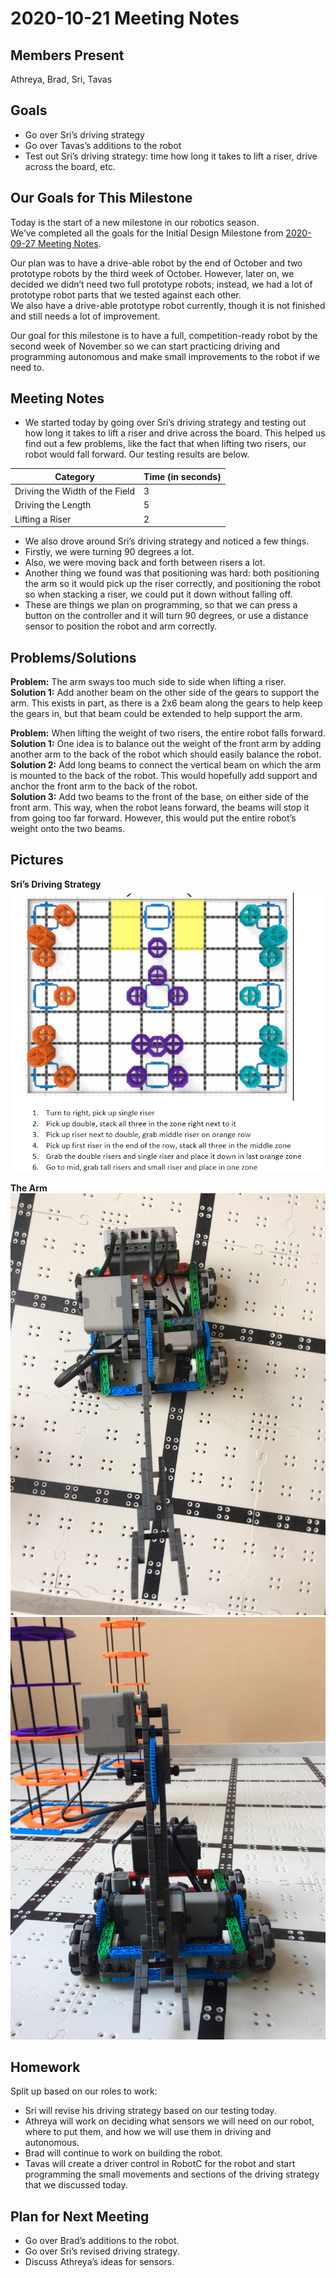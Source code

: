 # 2020-10-21 Meeting Notes

## Members Present  
Athreya, Brad, Sri, Tavas

## Goals  
- Go over Sri’s driving strategy
- Go over Tavas’s additions to the robot
- Test out Sri’s driving strategy: time how long it takes to lift a riser, drive across the board, etc.

## Our Goals for This Milestone

Today is the start of a new milestone in our robotics season.  
We’ve completed all the goals for the Initial Design Milestone from [2020-09-27 Meeting Notes](../notes/2020-09-27%20Meeting%20Notes.md).

Our plan was to have a drive-able robot by the end of October and two prototype robots by the third week of October. However, later on, we decided we didn’t need two full prototype robots; instead, we had a lot of prototype robot parts that we tested against each other.  
We also have a drive-able prototype robot currently, though it is not finished and still needs a lot of improvement.

Our goal for this milestone is to have a full, competition-ready robot by the second week of November so we can start practicing driving and programming autonomous and make small improvements to the robot if we need to.

## Meeting Notes

- We started today by going over Sri’s driving strategy and testing out how long it takes to lift a riser and drive across the board. This helped us find out a few problems, like the fact that when lifting two risers, our robot would fall forward. Our testing results are below.

| Category | Time (in seconds) |
| --- | --- |
| Driving the Width of the Field | 3 |
| Driving the Length | 5 |
| Lifting a Riser | 2 |

- We also drove around Sri’s driving strategy and noticed a few things.
- Firstly, we were turning 90 degrees a lot. 
- Also, we were moving back and forth between risers a lot.
- Another thing we found was that positioning was hard: both positioning the arm so it would pick up the riser correctly, and positioning the robot so when stacking a riser, we could put it down without falling off.
- These are things we plan on programming, so that we can press a button on the controller and it will turn 90 degrees, or use a distance sensor to position the robot and arm correctly.

## Problems/Solutions

**Problem:** The arm sways too much side to side when lifting a riser.  
**Solution 1:** Add another beam on the other side of the gears to support the arm. This exists in part, as there is a 2x6 beam along the gears to help keep the gears in, but that beam could be extended to help support the arm.

**Problem:** When lifting the weight of two risers, the entire robot falls forward.  
**Solution 1:** One idea is to balance out the weight  of the front arm by adding another arm to the back of the robot which should easily balance the robot.  
**Solution 2:** Add long beams to connect the vertical beam on which the arm is mounted to the back of the robot. This would hopefully add support and anchor the front arm to the back of the robot.  
**Solution 3:** Add two beams to the front of the base, on either side of the front arm. This way, when the robot leans forward, the beams will stop it from going too far forward. However, this would put the entire robot’s weight onto the two beams.

## Pictures

**Sri’s Driving Strategy**
![Sri’s Driving Strategy](../img/2020-10-21-sketch-Sri.jpg)

**The Arm**
![The Arm](../img/2020-10-21-arm-top-Tavas.jpg)
![The Arm - Front View](../img/2020-10-21-arm-front-Tavas.jpg)

## Homework  
Split up based on our roles to work:
- Sri will revise his driving strategy based on our testing today.
- Athreya will work on deciding what sensors we will need on our robot, where to put them, and how we will use them in driving and autonomous.
- Brad will continue to work on building the robot.
- Tavas will create a driver control in RobotC for the robot and start programming the small movements and sections of the driving strategy that we discussed today.

## Plan for Next Meeting  
- Go over Brad’s additions to the robot.
- Go over Sri’s revised driving strategy.
- Discuss Athreya’s ideas for sensors.
